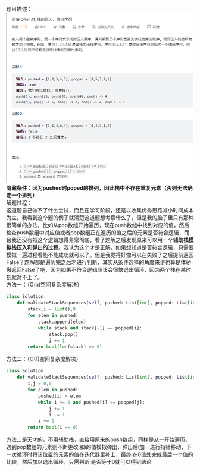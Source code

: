 题目描述：  
![image2](/basicaldatastructure/stack/image/image2.png)  
**隐藏条件：因为pushed时poped的排列，因此栈中不存在重复元素（否则无法确定一个排列）**  
解题过程：  
这道题自己做不了什么尝试，而且在学习阶段，还是以收集优秀思路减小时间成本为主。我看到这个题的例子就清楚这道题想考察什么了，但是我的脑子里只有那种很简单的办法，比如从pop数组开始遍历，现在push数组中找到对应的值，然后检查push数组中对应值或者pop数组正在遍历的值之后的元素是否符合逻辑，而且我还没有把这个逻辑想得非常彻底，看了题解之后发现原来可以用一个**辅助栈模拟栈压入和弹出的过程**。我认为这个才是正解，如果想知道是否符合逻辑，只需要模拟一遍过程看能不能成功就可以了。但是我觉得好像可以在失败了之后提前返回False？题解都是遍历完之后才进行判断，其实从条件选择的角度来讲也算是体骄傲返回False了吧，因为如果不符合逻辑应该会很快退出循环，因为两个栈在某时刻就对不上了。  
方法一：（O(n)空间复杂度解决）  
```python
class Solution:
    def validateStackSequences(self, pushed: List[int], popped: List[int]) -> bool:
        stack,i = list(),0
        for elem in pushed:
            stack.append(elem)
            while stack and stack[-1] == popped[i]:
                stack.pop()
                i += 1
        return bool(len(stack) == 0)
```  
方法二：（O(1)空间复杂度解决）  
```python
class Solution:
    def validateStackSequences(self, pushed: List[int], popped: List[int]) -> bool:
        i,j = 0,0
        for elem in pushed:
            pushed[i] = elem
            while i >= 0 and pushed[i] == popped[j]:
                j += 1
                i -= 1
            i += 1
        return bool(i == 0)
```  
方法二是天才的，不用辅助栈，直接用原来的push数组，同样是从一开始遍历，遇到pop数组的元素则不断更改j和i的值模拟弹出，弹出后i加一进行指针移动，下一次循环时将该位置的元素的值在迭代器里补上，最终i在0值处完成最后一个值的比较，然后加以退出循环，只需判断i是否等于0就可以得到结论  